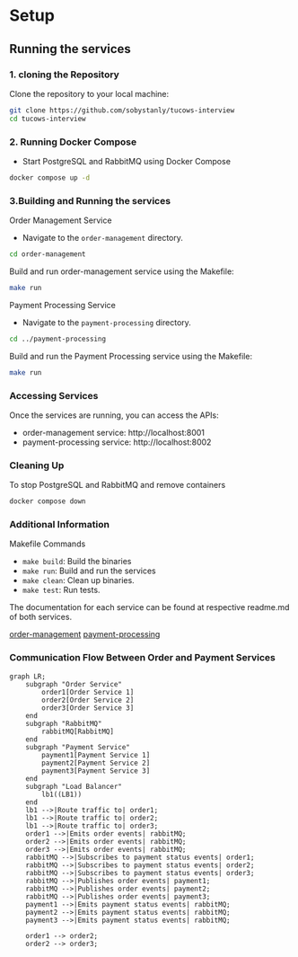 # Setup

## Running the services

### 1. cloning the Repository
Clone the repository to your local machine:

```bash
git clone https://github.com/sobystanly/tucows-interview
cd tucows-interview
```
### 2. Running Docker Compose
- Start PostgreSQL and RabbitMQ using Docker Compose

```bash
docker compose up -d
```
### 3.Building and Running the services
Order Management Service
- Navigate to the `order-management` directory.

```bash
cd order-management
```
Build and run order-management service using the Makefile:

```bash
make run
```
Payment Processing Service
- Navigate to the `payment-processing` directory.

```bash
cd ../payment-processing
```
Build and run the Payment Processing service using the Makefile:

```bash
make run
```

### Accessing Services
Once the services are running, you can access the APIs:
- order-management service: http://localhost:8001
- payment-processing service: http://localhost:8002

### Cleaning Up
To stop PostgreSQL and RabbitMQ and remove containers

```bash
docker compose down
```

### Additional Information
Makefile Commands
- `make build`: Build the binaries
- `make run`: Build and run the services
- `make clean`: Clean up binaries.
- `make test`: Run tests.

The documentation for each service can be found at respective readme.md of both services.

[order-management](order-management/README.md)
[payment-processing](payment-processing/README.md)

### Communication Flow Between Order and Payment Services

```mermaid
graph LR;
    subgraph "Order Service"
        order1[Order Service 1]
        order2[Order Service 2]
        order3[Order Service 3]
    end
    subgraph "RabbitMQ"
        rabbitMQ[RabbitMQ]
    end
    subgraph "Payment Service"
        payment1[Payment Service 1]
        payment2[Payment Service 2]
        payment3[Payment Service 3]
    end
    subgraph "Load Balancer"
        lb1((LB1))
    end
    lb1 -->|Route traffic to| order1;
    lb1 -->|Route traffic to| order2;
    lb1 -->|Route traffic to| order3;
    order1 -->|Emits order events| rabbitMQ;
    order2 -->|Emits order events| rabbitMQ;
    order3 -->|Emits order events| rabbitMQ;
    rabbitMQ -->|Subscribes to payment status events| order1;
    rabbitMQ -->|Subscribes to payment status events| order2;
    rabbitMQ -->|Subscribes to payment status events| order3;
    rabbitMQ -->|Publishes order events| payment1;
    rabbitMQ -->|Publishes order events| payment2;
    rabbitMQ -->|Publishes order events| payment3;
    payment1 -->|Emits payment status events| rabbitMQ;
    payment2 -->|Emits payment status events| rabbitMQ;
    payment3 -->|Emits payment status events| rabbitMQ;
    
    order1 --> order2;
    order2 --> order3;
```